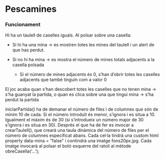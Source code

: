 # Pescamines 


### Funcionament
Hi ha un taulell de caselles iguals. Al polsar sobre una casella:
        
- Si hi ha una mina → es mostren totes les mines del taulell i un alert de que has perdut.
        
-  Si no hi ha mina → es mostra el número de mines totals adjacents a la casella polsada
    
    - Si el número de mines adjacents és 0, s’han d’obrir totes les caselles adjacents que també tinguin com a valor 0

El joc acaba quan s’han descobert totes les caselles que no tenen mina → s’ha guanyat la partida,
o quan es clica sobre una que tingui mina → s’ha perdut la partida

iniciarPartida() ha de demanar el número de files i de columnes que són de mínim 10 de cada. Si el
número introduït és menor, s’ignora i es situa a 10. Igualment el màxim és de 30 (si s’introdueix un
número major de 30 s’ignora i es situa en 30).
Després el que ha de fer es invocar a crearTaulell(), que crearà una taula dinàmica del número de
files per el número de columnes especificat abans. Cada cel·la tindrà una custom html property data-mina
= "false" i contindrà una imatge fons20px.jpg. Cada imatge invocarà al polsar el botó esquerre del ratolí al
mètode obreCasella(‘...’);